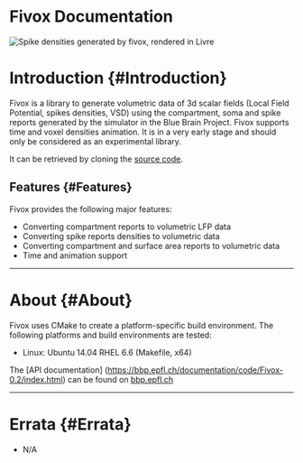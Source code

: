 Fivox Documentation
============

![](3m_spikes_scaled.jpg "Spike densities generated by fivox, rendered in Livre")

# Introduction {#Introduction}

Fivox is a library to generate volumetric data of 3d scalar fields (Local Field
Potential, spikes densities, VSD) using the compartment, soma and spike reports
generated by the simulator in the Blue Brain Project. Fivox supports time and
voxel densities animation. It is in a very early stage and should only be
considered as an experimental library.

It can be retrieved by cloning
the [source code](ssh://bbpcode.epfl.ch/viz/Fivox).

## Features {#Features}

Fivox provides the following major features:

* Converting compartment reports to volumetric LFP data
* Converting spike reports densities to volumetric data
* Converting compartment and surface area reports to volumetric data
* Time and animation support

- - -

# About {#About}

Fivox uses CMake to create a platform-specific build environment. The following
platforms and build environments are tested:

* Linux: Ubuntu 14.04 RHEL 6.6 (Makefile, x64)

The [API documentation]
(https://bbp.epfl.ch/documentation/code/Fivox-0.2/index.html)
can be found on [bbp.epfl.ch](https://bbp.epfl.ch/documentation/code/index.html)

- - -

# Errata {#Errata}

* N/A

